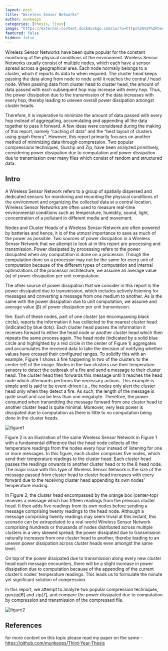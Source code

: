 ```yaml
---
layout: post
title: "Wireless Sensor Networks"
author: munkeops
categories: [thesis, linux]
image: "https://external-content.duckduckgo.com/iu/?u=https%3A%2F%2Fhecoira.leeds.ac.uk%2Fwp-content%2Fuploads%2Fsites%2F164%2F2018%2F04%2Fsensor-network.png&f=1&nofb=1"
featured: false
hidden: false
---
```



Wireless Sensor Networks have been quite popular for the constant monitoring of the physical conditions of the environment. Wireless Sensor Networks usually consist of multiple nodes, which each have a sensor spread across a geographical area. Each node normally belongs to a cluster, which it reports its data to when required. The cluster head keeps passing the data along from node to node until it reaches the central / head node. When passing data from cluster head to cluster head, the amount of data passed with each subsequent hop may increase with every hop. Thus, the power dissipation due to the transmission of the data increases with every hop, thereby leading to uneven overall power dissipation amongst cluster heads.

Therefore, it is imperative to minimize the amount of data passed with every hop instead of aggregating, accumulating and appending all the data together to pass it forward. A few ideas were considered during the making of this report, namely “caching of data” and the “best layout of clusters using graph theory”. However, this report primarily focuses on another method of minimizing data through compression. Two popular compressions techniques, Gunzip and Zip, have been analyzed primitively, considering power dissipation due to computation and power dissipation due to transmission over many files which consist of random and structured data.

## Intro

A Wireless Sensor Network refers to a group of spatially dispersed and dedicated sensors for monitoring and recording the physical conditions of the environment and organizing the collected data at a central location. Wireless Sensor Networks are often used to measure real-time environmental conditions such as temperature, humidity, sound, light, concentration of a pollutant in different media and movement.  

Nodes and Cluster Heads of a Wireless Sensor Network are often powered by batteries and hence, it is of the utmost importance to save as much of the power as possible. Two sources of power dissipation in a Wireless Sensor Network that we attempt to look at in this report are processing and transmission. Power dissipated by processing refers to the power dissipated when any computation is done on a processor. Though the computation done on a processor may not be the same for every unit of computation because of the different types of computation and internal optimizations of the processor architecture, we assume an average value (α) of power dissipation per unit computation.

The other source of power dissipation that we consider in this report is the power dissipated due to transmission, which includes actively listening for messages and converting a message from one medium to another. As is the same with the power dissipation due to unit computation, we assume and average value (β) of power dissipation per unit transmission.

fire. Each of these nodes, part of one cluster (an encompassing black circle), reports the information it has collected to the nearest cluster head (indicated by blue dots). Each cluster head passes the information it receives forward to either the head node or another cluster head which then repeats the same process again. The head node (indicated by a solid blue circle and highlighted by a red circle in the center of Figure 1) aggregates and accumulates the received data to take the decision of notifying whether values have crossed their configured ranges. To solidify this with an example, Figure 1 shows a fire happening in two of the clusters to the center-left of the image. Nodes in the two clusters use their temperature sensors to detect the outbreak of a fire and send a message to their cluster head. The cluster head then forwards this message until it reaches the head node which afterwards performs the necessary actions. This example is simple and is said to be event-driven i.e., the nodes only alert the cluster head only when they detect a fire. As such, the length of the message is quite small and can be less than one megabyte. Therefore, the power consumed when transmitting the message forward from one cluster head to another cluster head is quite minimal. Moreover, very less power is dissipated due to computation as there is little to no computation being done in the cluster heads.

![figure1]({{site.baseurl}}/assets/images/wsnfig1.png)


Figure 2 is an illustration of the same Wireless Sensor Network in Figure 1 with a fundamental difference that the head node collects all the temperature readings from the nodes every hour instead of listening for one or more messages. In this figure, each cluster comprises five nodes, which send their temperature readings to the cluster head. Each cluster head passes the readings onwards to another cluster head or to the 8 head node. The major issue with this type of Wireless Sensor Network is the size of the message passed from cluster head to cluster head increases with every forward due to the receiving cluster head appending its own nodes’ temperature reading.


In Figure 2, the cluster head encompassed by the orange box (center-top) receives a message which has fifteen readings from the previous cluster head. It then adds five readings from its own nodes before sending a message comprising twenty readings to the head node. Although a message comprising twenty readings may seem trivial at this instant, this scenario can be extrapolated to a real-world Wireless Sensor Network comprising hundreds or thousands of nodes distributed across multiple clusters in a very skewed spread; the power dissipated due to transmission naturally increases from one cluster head to another, thereby leading to an uneven power dissipation across cluster heads even amongst the same level.
 

On top of the power dissipated due to transmission along every new cluster head each message encounters, there will be a slight increase in power dissipation due to computation because of the appending of the current cluster’s nodes’ temperature readings. This leads us to formulate the minute yet significant solution of compression.
  

In this report, we attempt to analyze two popular compression techniques, gunzip[6] and zip[7], and compare the power dissipated due to computation by compression and transmission of the compressed file.

![figure2]({{site.baseurl}}/assets/images/wsnfig2.png)

## References

for more content on this topic please read my paper on the same - https://github.com/munkeops/Third-Year-Thesis
